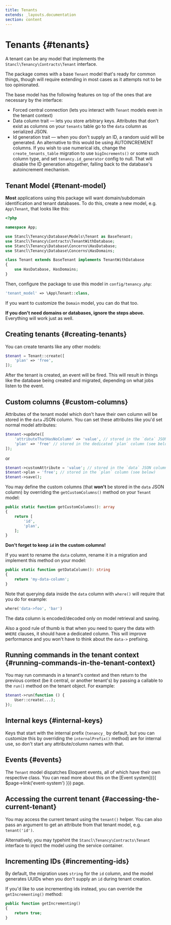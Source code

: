 ```yaml
---
title: Tenants
extends: _layouts.documentation
section: content
---
```


# Tenants {#tenants}

A tenant can be any model that implements the `Stancl\Tenancy\Contracts\Tenant` interface.

The package comes with a base `Tenant` model that's ready for common things, though will require extending in most cases as it attempts not to be too opinionated.

The base model has the following features on top of the ones that are necessary by the interface:

- Forced central connection (lets you interact with `Tenant` models even in the tenant context)
- Data column trait — lets you store arbitrary keys. Attributes that don't exist as columns on your `tenants` table go to the `data` column as serialized JSON.
- Id generation trait — when you don't supply an ID, a random uuid will be generated. An alternative to this would be using AUTOINCREMENT columns. If you wish to use numerical ids, change the `create_tenants_table` migration to use `bigIncrements()` or some such column type, and set `tenancy.id_generator` config to null. That will disable the ID generation altogether, falling back to the database's autoincrement mechanism.

## Tenant Model {#tenant-model}
**Most** applications using this package will want domain/subdomain identification and tenant databases. To do this, create a new model, e.g. `App\Tenant`, that looks like this:

```php
<?php

namespace App;

use Stancl\Tenancy\Database\Models\Tenant as BaseTenant;
use Stancl\Tenancy\Contracts\TenantWithDatabase;
use Stancl\Tenancy\Database\Concerns\HasDatabase;
use Stancl\Tenancy\Database\Concerns\HasDomains;

class Tenant extends BaseTenant implements TenantWithDatabase
{
    use HasDatabase, HasDomains;
}
```

Then, configure the package to use this model in `config/tenancy.php`:

```php
'tenant_model' => \App\Tenant::class,
```

If you want to customize the `Domain` model, you can do that too.

**If you don't need domains or databases, ignore the steps above.** Everything will work just as well.

## Creating tenants {#creating-tenants}

You can create tenants like any other models:

```php
$tenant = Tenant::create([
    'plan' => 'free',
]);
```

After the tenant is created, an event will be fired. This will result in things like the database being created and migrated, depending on what jobs listen to the event.

## Custom columns {#custom-columns}

Attributes of the tenant model which don't have their own column will be stored in the `data` JSON column. You can set these attributes like you'd set normal model attributes:

```php
$tenant->update([
    'attributeThatHasNoColumn' => 'value', // stored in the `data` JSON column
    'plan' => 'free' // stored in the dedicated `plan` column (see below)
]);
```
or
```php
$tenant->customAttribute = 'value'; // stored in the `data` JSON column
$tenant->plan = 'free'; // stored in the `plan` column (see below)
$tenant->save();
```

You may define the custom columns (that **won't** be stored in the `data` JSON column) by overriding the `getCustomColumns()` method on your `Tenant` model:

```php
public static function getCustomColumns(): array
{
    return [
        'id',
        'plan',
    ];
}
```

**Don't forget to keep `id` in the custom columns!**

If you want to rename the `data` column, rename it in a migration and implement this method on your model:

```php
public static function getDataColumn(): string
{
    return 'my-data-column';
}
```

Note that querying data inside the `data` column with `where()` will require that you do for example:
```php
where('data->foo', 'bar')
```

The data column is encoded/decoded only on model retrieval and saving.

Also a good rule of thumb is that when you need to query the data with `WHERE` clauses, it should have a dedicated column. This will improve performance and you won't have to think about the `data->` prefixing.

## Running commands in the tenant context {#running-commands-in-the-tenant-context}

You may run commands in a tenant's context and then return to the previous context (be it central, or another tenant's) by passing a callable to the `run()` method on the tenant object. For example:

```php
$tenant->run(function () {
    User::create(...);
});
```

## Internal keys {#internal-keys}

Keys that start with the internal prefix (`tenancy_` by default, but you can customize this by overriding the `internalPrefix()` method) are for internal use, so don't start any attribute/column names with that.

## Events {#events}

The `Tenant` model dispatches Eloquent events, all of which have their own respective class. You can read more about this on the [Event system]({{ $page->link('event-system') }}) page.

## Accessing the current tenant {#accessing-the-current-tenant}

You may access the current tenant using the `tenant()` helper. You can also pass an argument to get an attribute from that tenant model, e.g. `tenant('id')`.

Alternatively, you may typehint the `Stancl\Tenancy\Contracts\Tenant` interface to inject the model using the service container.

## Incrementing IDs {#incrementing-ids}

By default, the migration uses `string` for the `id` column, and the model generates UUIDs when you don't supply an `id` during tenant creation.

If you'd like to use incrementing ids instead, you can override the `getIncrementing()` method:

```php
public function getIncrementing()
{
    return true;
}
```
